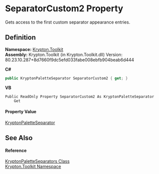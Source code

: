 # SeparatorCustom2 Property


Gets access to the first custom separator appearance entries.



## Definition
**Namespace:** <a href="79d2eac2-21f4-54ff-7552-b20c33c30600.md">Krypton.Toolkit</a>  
**Assembly:** Krypton.Toolkit (in Krypton.Toolkit.dll) Version: 80.23.10.287+8d7660f9dc5efd033fabe008ebfb904beab6d444

**C#**
``` C#
public KryptonPaletteSeparator SeparatorCustom2 { get; }
```
**VB**
``` VB
Public ReadOnly Property SeparatorCustom2 As KryptonPaletteSeparator
	Get
```



#### Property Value
<a href="0aed2506-af71-6b74-5652-982c2e7bbde5.md">KryptonPaletteSeparator</a>

## See Also


#### Reference
<a href="b59f91fe-6bb3-210a-228c-cdce1eb18dbf.md">KryptonPaletteSeparators Class</a>  
<a href="79d2eac2-21f4-54ff-7552-b20c33c30600.md">Krypton.Toolkit Namespace</a>  
